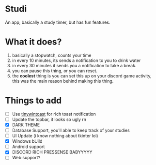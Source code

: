 # Studi
An app, basically a study timer, but has fun features.

# What it does?
1. basically a stopwatch, counts your time
2. in every 10 minutes, its sends a notification to you to drink water
3. in every 30 minutes it sends you a notification to take a break. 
4. you can pause this thing, or you can reset.
5. the **coolest** thing is you can set this up on your discord game activity, this was the main reason behind making this thing. 

# Things to add
- [ ] Use [tinywintoast](https://github.com/J-CITY/tinyWinToast) for rich toast notification
- [ ] Update the topbar, it looks so ugly rn
- [x] DARK THEME
- [ ] Database Support, you'll able to keep track of your studies
- [ ] UI Update (i know nothing about tkinter lol)
- [x] Windows bUild
- [ ] Android support
- [x] DISCORD RICH PRESSENSE BABYYYYY
- [ ] Web support?
